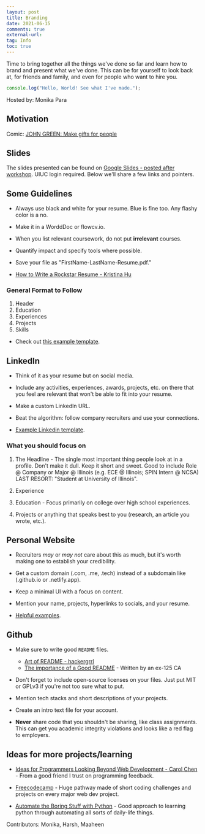 ```yaml
---
layout: post
title: Branding
date: 2021-06-15
comments: true
external-url:
tag: Info
toc: true
---
```


<!-- markdownlint-disable MD004 MD009 MD014 MD024 MD040 -->

Time to bring together all the things we've done so far and learn how to brand and present what we've done. This can be for yourself to look back at, for friends and family, and even for people who want to hire you.

```js
console.log("Hello, World! See what I've made.");
```

Hosted by: Monika Para

## Motivation

Comic: [JOHN GREEN: Make gifts for people](http://www.zenpencils.com/comic/119-john-green-make-gifts-for-people/)

## Slides

The slides presented can be found on [Google Slides - posted after workshop](). UIUC login required. Below we'll share a few links and pointers.

## Some Guidelines

* Always use black and white for your resume. Blue is fine too. Any flashy color is a no.

* Make it in a WorddDoc or flowcv.io.

* When you list relevant coursework, do not put **irrelevant** courses.

* Quantify impact and specify tools where possible.

* Save your file as "FirstName-LastName-Resume.pdf."

* [How to Write a Rockstar Resume - Kristina Hu](https://kristina.substack.com/p/how-to-write-a-rockstar-resume-free)

### General Format to Follow

1. Header
2. Education
3. Experiences
4. Projects
5. Skills

* Check out [this example template](https://www.overleaf.com/latex/templates/jakes-resume/syzfjbzwjncs).

## LinkedIn

* Think of it as your resume but on social media.

* Include any activities, experiences, awards, projects, etc. on there that you feel are relevant that won't be able to fit into your resume.

* Make a custom LinkedIn URL.

* Beat the algorithm: follow company recruiters and use your connections.

* [Example Linkedin template](https://www.linkedin.com/in/wonsulting-wendy/).

### What you should focus on

1. The Headline - The single most important thing people look at in a profile. Don't make it dull. Keep it short and sweet.
Good to include Role @ Company or Major @ Illinois (e.g. ECE @ Illinois; SPIN Intern @ NCSA)
LAST RESORT: "Student at University of Illinois".

2. Experience

3. Education - Focus primarily on college over high school experiences.

4. Projects or anything that speaks best to you (research, an article you wrote, etc.).

## Personal Website

* Recruiters _may_ or _may not_ care about this as much, but it's worth making one to establish your credibility. 

* Get a custom domain (.com, .me, .tech) instead of a subdomain like (.github.io or .netlify.app).

* Keep a minimal UI with a focus on content.

* Mention your name, projects, hyperlinks to socials, and your resume.

* [Helpful examples](https://dev.to/jatinrao/20-developer-portfolios-for-inspiration-2k06).

## Github

* Make sure to write good `README` files.
  - [Art of README - hackergrrl](https://github.com/hackergrrl/art-of-readme)
  - [The importance of a Good README](https://daviskeene.com/blog/posts/?post=importance-of-readme) - Written by an ex-125 CA 

* Don't forget to include open-source licenses on your files. Just put MIT or GPLv3 if you're not too sure what to put.

* Mention tech stacks and short descriptions of your projects.

* Create an intro text file for your account.

* **Never** share code that you shouldn't be sharing, like class assignments. This can get you academic integrity violations and looks like a red flag to employers.

## Ideas for more projects/learning

* [Ideas for Programmers Looking Beyond Web Development - Carol Chen](https://carolchen.me/blog/tech/past-webdev/) - From a good friend I trust on programming feedback.

* [Freecodecamp](https://www.freecodecamp.org/) - Huge pathway made of short coding challenges and projects on every major web dev project. 

* [Automate the Boring Stuff with Python](https://automatetheboringstuff.com/) - Good approach to learning python through automating all sorts of daily-life things.


Contributors: Monika, Harsh, Maaheen
